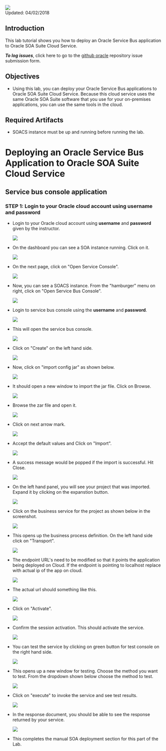 ![](images/200/Picture-lab.png)  
Updated: 04/02/2018

## Introduction

 This lab tutorial shows you how to deploy an Oracle Service Bus application to Oracle SOA Suite Cloud Service.

**_To log issues_**, click here to go to the [github oracle](https://github.com/oracle/learning-library/issues/new) repository issue submission form.

## Objectives

- Using this lab, you can deploy your Oracle Service Bus applications to Oracle SOA Suite Cloud Service. Because this cloud service uses the same Oracle SOA Suite software that you use for your on-premises applications, you can use the same tools in the cloud.

## Required Artifacts

- SOACS instance must be up and running before running the lab.

# Deploying an Oracle Service Bus Application to Oracle SOA Suite Cloud Service

## Service bus console application

### **STEP 1**: Login to your Oracle cloud account using **username** and **password**

- Login to your Oracle cloud account using **username** and **password** given by the instructor.

	![](images/200/1.png) 

- On the dashboard you can see a SOA instance running. Click on it.

	![](images/200/2.png) 	

- On the next page, click on "Open Service Console".
	
	![](images/200/3.png)

- Now, you can see a SOACS instance. From the "hamburger" menu on right, click on "Open Service Bus Console".

	![](images/200/4.png)	

- Login to service bus console using the **username** and **password**.

	![](images/200/5.png) 

- This will open the service bus console.

	![](images/200/6.png) 	

- Click on "Create" on the left hand side.
	
	![](images/200/7.png)

- Now, click on "import config jar" as shown below.

	![](images/200/8.png)

- It should open a new window to import the jar file. Click on Browse.

	![](images/200/9.png)

- Browse the zar file and open it.

	![](images/200/10.png)

- Click on next arrow mark.

	![](images/200/11.png)

- Accept the default values and Click on "Import".

	![](images/200/12.png)

- A success message would be popped if the import is successful. Hit Close.

	![](images/200/13.png)	

- On the left hand panel, you will see your project that was imported. Expand it by clicking on the expanstion button.
	
	![](images/200/14.png)

- Click on the business service for the project as shown below in the screenshot.

	![](images/200/15.png)

- This opens up the business process definition. On the left hand side click on "Transport".
	
	![](images/200/16.png)

- The endpoint URL's need to be modified so that it points the application being deployed on Cloud. If the endpoint is pointing to localhost replace with actual ip of the app on cloud.

	![](images/200/17.png) 

- The actual url should something like this.

	![](images/200/18.png) 

- Click on "Activate".

	![](images/200/19.png)

- Confirm the session activation. This should activate the service.

	![](images/200/20.png)
			
- You can test the service by clicking on green button for test console on the right hand side.

	![](images/200/21.png)

- This opens up a new window for testing. Choose the method you want to test. From the dropdown shown below choose the method to test.

	![](images/200/22.png)

- Click on "execute" to invoke the service and see test results.

	![](images/200/23.png)

- In the response document, you should be able to see the response returned by your service.

	![](images/200/24.png)

- This completes the manual SOA deployment section for this part of the Lab.



		


